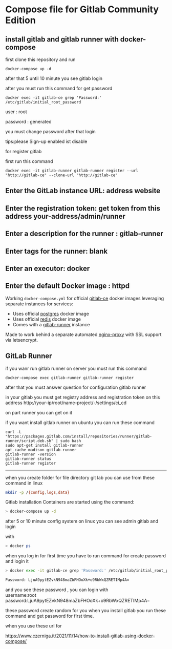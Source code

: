 # Compose file for Gitlab Community Edition

install gitlab and gitlab runner with docker-compose
--
first clone this repository and run

```
docker-compose up -d
```
after that 5 until 10 minute you see gitlab login

after you must run this command for get password 

```
docker exec -it gitlab-ce grep 'Password:' /etc/gitlab/initial_root_password
```
user : root

password : generated

you must change password after that login

tips:please Sign-up enabled ist disable

for register gitlab

first run this command

```
docker exec -it gitlab-runner gitlab-runner register --url "http://gitlab-ce" --clone-url "http://gitlab-ce"
```

Enter the GitLab instance URL: address website
--
Enter the registration token: get token from this address your-address/admin/runner
--
Enter a description for the runner : gitlab-runner
--
Enter tags for the runner: blank
--
Enter an executor: docker
--
Enter the default Docker image : httpd
--

Working `docker-compose.yml` for official [gitlab-ce](https://hub.docker.com/r/gitlab/gitlab-ce) docker images leveraging separate instances for services:

- Uses official [postgres](https://hub.docker.com/_/postgres/) docker image
- Uses official [redis](https://hub.docker.com/_/redis/) docker image
- Comes with a [gitlab-runner](https://hub.docker.com/r/gitlab/gitlab-runner/) instance

Made to work behind a separate automated [nginx-proxy](https://github.com/jwilder/nginx-proxy) with SSL support via letsencrypt.


GitLab Runner
--
if you wanr run gitlab runner on server you must run this command
```
docker-compose exec gitlab-runner gitlab-runner register
```

after that you must answer question for configuration gitlab runner

in your gitlab you must get registry address and registration token
on this address http://your-ip/root/name-project/-/settings/ci_cd

on part runner you can get on it

if you want install gitlab runner on ubuntu you can run these command

```
curl -L "https://packages.gitlab.com/install/repositories/runner/gitlab-runner/script.deb.sh" | sudo bash
sudo apt-get install gitlab-runner
apt-cache madison gitlab-runner
gitlab-runner -version
gitlab-runner status
gitlab-runner register
```

--------


when you create folder for file directory git lab
you can use from these command in linux

```bash
mkdir -p /{config,logs,data}
```

Gitlab installation
Containers are started using the command:

```bash
> docker-compose up -d
````
after 5 or 10 minute config system on linux you can see 
admin gitlab and login

with

```bash
> docker ps
````

when you log in for first time you have to run command for create password and login it
```bash
> docker exec -it gitlab-ce grep 'Password:' /etc/gitlab/initial_root_password

Password: LjuA9pytEZvkN948maZbFHOoXk+o9RbWxQZRETIMp4A=

````

and you see these password , 
you can login with
<br/>
username:root
<br/>
password:LjuA9pytEZvkN948maZbFHOoXk+o9RbWxQZRETIMp4A=

these password create random for you when you install gitlab you run these command and get password for first time.




when you use these url for 

https://www.czerniga.it/2021/11/14/how-to-install-gitlab-using-docker-compose/

